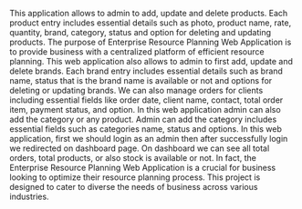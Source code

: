 This application allows to admin to add, update and delete products. Each product entry 
includes essential details such as photo, product name, rate, quantity, brand, category, 
status and option for deleting and updating products.
The purpose of Enterprise Resource Planning Web Application is to provide business 
with a centralized platform of efficient resource planning.
This web application also allows to admin to first add, update and delete brands. Each 
brand entry includes essential details such as brand name, status that is the brand name is 
available or not and options for deleting or updating brands.
We can also manage orders for clients including essential fields like order date, client 
name, contact, total order item, payment status, and option.
In this web application admin can also add the category or any product. Admin can add 
the category includes essential fields such as categories name, status and options.
In this web application, first we should login as an admin then after successfully login we 
redirected on dashboard page. On dashboard we can see all total orders, total products, or 
also stock is available or not.
In fact, the Enterprise Resource Planning Web Application is a crucial for business 
looking to optimize their resource planning process. This project is designed to cater to 
diverse the needs of business across various industries.
